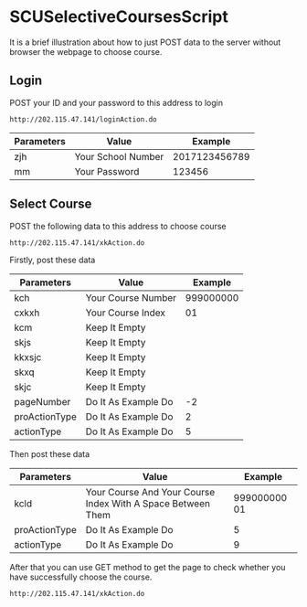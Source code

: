 # SCUSelectiveCoursesScript

It is a brief illustration about how to just POST data to the server without browser the webpage to choose course.

## Login

POST your ID and your password to this address to login

    http://202.115.47.141/loginAction.do

<html>
    <table>
    <thead>
    <th>Parameters</th>
    <th>Value</th>
    <th>Example</th>
    </thead>
    <tr><td>zjh</td><td>Your School Number</td><td>2017123456789</td></tr>
    <tr><td>mm</td><td>Your Password</td><td>123456</td></tr>
    </table>
</html>

## Select Course

POST the following data to this address to choose course

    http://202.115.47.141/xkAction.do

Firstly, post these data
<html>
    <table>
    <thead>
    <th>Parameters</th>
    <th>Value</th>
    <th>Example</th>
    </thead>
    <tr><td>kch</td><td>Your Course Number</td><td>999000000</td></tr>
    <tr><td>cxkxh</td><td>Your Course Index</td><td>01</td></tr>
    <tr><td>kcm</td><td>Keep It Empty</td><td></td></tr>
    <tr><td>skjs</td><td>Keep It Empty</td><td></td></tr>
    <tr><td>kkxsjc</td><td>Keep It Empty</td><td></td></tr>
    <tr><td>skxq</td><td>Keep It Empty</td><td></td></tr>
    <tr><td>skjc</td><td>Keep It Empty</td><td></td></tr>
    <tr><td>pageNumber</td><td>Do It As Example Do</td><td>-2</td></tr>
    <tr><td>proActionType</td><td>Do It As Example Do</td><td>2</td></tr>
    <tr><td>actionType</td><td>Do It As Example Do</td><td>5</td></tr>
    </table>
</html>
Then post these data
<html>
    <table>
    <thead>
    <th>Parameters</th>
    <th>Value</th>
    <th>Example</th>
    </thead>
    <tr><td>kcld</td><td>Your Course And Your Course Index With A Space Between Them</td><td>999000000 01</td></tr>
    <tr><td>proActionType</td><td>Do It As Example Do</td><td>5</td></tr>
    <tr><td>actionType</td><td>Do It As Example Do</td><td>9</td></tr>
    </table>
</html>
After that you can use GET method to get the page to check whether you have successfully choose the course. 

    http://202.115.47.141/xkAction.do
